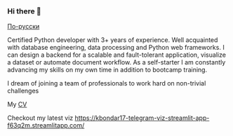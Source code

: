 ### Hi there 👋
[По-русски](/Russian.md)

Certified Python developer with 3+ years of experience. Well acquainted with database engineering, data processing and Python web frameworks. I can design a backend for a scalable and fault-tolerant application, visualize a dataset or automate document workflow. As a self-starter I am constantly advancing my skills on my own time in addition to bootcamp training.

I dream of joining a team of professionals to work hard on non-trivial challenges



My [CV](https://www.linkedin.com/in/cyrill-bondar-993150a1/)

Checkout my latest viz https://kbondar17-telegram-viz-streamlit-app-f63q2m.streamlitapp.com/


